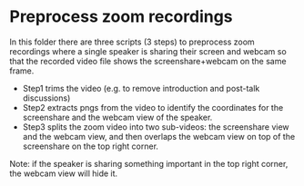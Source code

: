 # Preprocess zoom recordings

In this folder there are three scripts (3 steps) to preprocess zoom recordings where a single speaker is sharing their screen and webcam so that the recorded video file shows the screenshare+webcam on the same frame.

- Step1 trims the video (e.g. to remove introduction and post-talk discussions)
- Step2 extracts pngs from the video to identify the coordinates for the screenshare and the webcam view of the speaker.
- Step3 splits the zoom video into two sub-videos: the screenshare view and the webcam view, and then overlaps the webcam view on top of the screenshare on the top right corner. 

Note: if the speaker is sharing something important in the top right corner, the webcam view will hide it.
